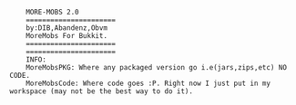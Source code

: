 


		MORE-MOBS 2.0
		======================
		by:DIB,Abandenz,Obvm
		MoreMobs For Bukkit.
		======================
		======================
		INFO:
		MoreMobsPKG: Where any packaged version go i.e(jars,zips,etc) NO CODE.
		MoreMobsCode: Where code goes :P. Right now I just put in my workspace (may not be the best way to do it).